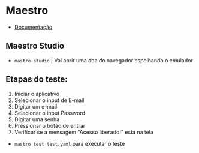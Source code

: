 # Maestro

- [Documentação](https://maestro.mobile.dev)

## Maestro Studio

- `mastro studio` | Vai abrir uma aba do navegador espelhando o emulador

## Etapas do teste:

1. Iniciar o aplicativo
2. Selecionar o input de E-mail
3. Digitar um e-mail
4. Selecionar o input Password
5. Digitar uma senha
6. Pressionar o botão de entrar
7. Verificar se a mensagem "Acesso liberado!" está na tela

- `mastro test test.yaml` para executar o teste
